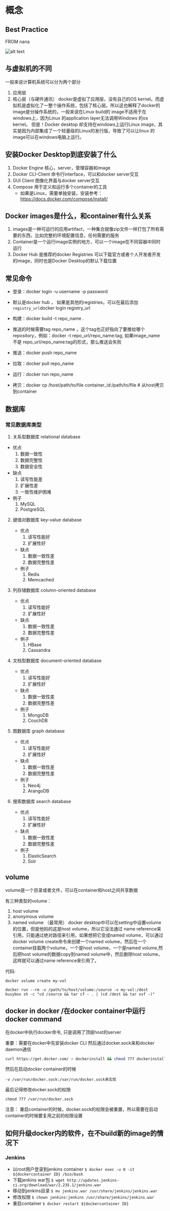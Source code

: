 # 概念

## Best Practice
FROM nana

![alt text](Docker-useful-tipps.png)
## 与虚拟机的不同

一般来说计算机系统可以分为两个部分

1. 应用层
2. 核心层（与硬件通讯）
docker是虚拟了应用层，没有自己的OS kernel。而虚拟机是虚拟化了一整个操作系统，包括了核心层。所以这也解释了docker的image是分操作系统的，一般来说在Linux build的 image不适用于在windows上，因为Linux 的application layer无法调用Windows 的os kernel。
但是！Docker desktop 却支持在windows上运行Linux image，其实是因为内部集成了一个轻量级的Linux的发行版，导致了可以让linux 的image可以在windows电脑上运行。

## 安装Docker Desktop到底安装了什么

1. Docker Engine
   核心，server，管理容器和image
2. Docker CLI-Client
   命令行interface，可以和docker server交互
3. GUI Client
   图像化界面与docker server交互
4. Compose
    用于定义和运行多个container的工具
    - 如果是Linux，需要单独安装，安装参考：https://docs.docker.com/compose/install/

## Docker images是什么，和container有什么关系

1. images是一种可运行的应用artifact，一种集合就像zip文件一样打包了所有需要的东西，比如完整的环境配置信息，任何需要的服务
2. Container是一个运行image实例的地方，可以一个image在不同容器中同时运行
3. Docker Hub 是推荐的docker Registries 可以下载官方或者个人开发者开发的image，同时也是Docker Desktop的默认下载位置

## 常见命令

- 登录：docker login -u username -p password 
 - 默认是docker hub ， 如果是其他的registries，可以在最后添加`registry_url`docker login registry_url
- 构建：docker build -t repo_name .
 - 推送的时候需要tag repo_name ，这个tag也正好指向了要推给哪个repository，例如：docker -t repo_url/repo_name:tag, 如果image_name 不是 repo_url/repo_name:tag的形式，那么推送会失败

- 推送：docker push repo_name
- 拉取：docker pull repo_name
- 运行：docker run repo_name
- 拷贝：docker cp /host/path/to/file container_id:/path/to/file  # 从host拷贝到container

## 数据库

### 常见数据库类型

1. 关系型数据库 relational database

  - 优点
    1. 数据一致性
    2. 数据完整性
    3. 数据安全性
  - 缺点
    1. 读写性能差
    2. 扩展性差
    3. 一致性维护困难
  - 例子
    1. MySQL
    2. PostgreSQL
   
2.  键值对数据库 key-value database

    - 优点
      1. 读写性能好
      2. 扩展性好
    - 缺点
      1. 数据一致性差
      2. 数据完整性差
    - 例子
      1. Redis
      2. Memcached
3. 列存储数据库 column-oriented database
    - 优点
      1. 读写性能好
      2. 扩展性好
    - 缺点
      1. 数据一致性差
      2. 数据完整性差
    - 例子
      1. HBase
      2. Cassandra
4. 文档型数据库 document-oriented database
    - 优点
      1. 读写性能好
      2. 扩展性好
    - 缺点
      1. 数据一致性差
      2. 数据完整性差
    - 例子
      1. MongoDB
      2. CouchDB
5.  图数据库 graph database
    - 优点
      1. 读写性能好
      2. 扩展性好
    - 缺点
      1. 数据一致性差
      2. 数据完整性差
    - 例子
      1. Neo4j
      2. ArangoDB
6.  搜索数据库 search database
    - 优点
      1. 读写性能好
      2. 扩展性好
    - 缺点
      1. 数据一致性差
      2. 数据完整性差
    - 例子
      1. ElasticSearch
      2. Solr

## volume

volume是一个目录或者文件，可以在container和host之间共享数据

有三种类型的volume：

1. host volume
2. anonymous volume
3. named volume （最常用）
docker desktop中可以在setting中设置volume的位置，但是他妈的这是host volume，所以它没法通过 name reference来引用，只能通过绝对路径来引用，如果想把它变成named volume，可以通过docker volume create命令来创建一个named volume，然后在一个container挂载两个volume，一个是host volume，一个是named volume,然后把host volume的数据copy到named volume中，然后删除host volume，这样就可以通过name reference来引用了。

代码:

``` shell
docker volume create my-vol

docker run --rm -v /path/to/host/volume:/source -v my-vol:/dest busybox sh -c "cd /source && tar cf - . | (cd /dest && tar xvf -)"

```

## docker in docker /在docker container中运行docker command

   在docker中执行docker命令, 只是调用了顶层host的server

   重要：需要在docker中先安装docker CLI 然后通过docker.sock来和docker daemon通信

   ``` bash
   curl https://get.docker.com/ > dockerinstall && chmod 777 dockerinstall && ./dockerinstall
   ```

  然后在启动docker container的时候

  ``` shell 
  -v /var/run/docker.sock:/var/run/docker.sock来实现

  ```

  最后记得修改docker.sock的权限

  ``` shell
  chmod 777 /var/run/docker.sock
  ```

  注意： 重启container的时候，docker.sock的权限会被重置，所以需要在启动container的时候要复用之前的权限设置

  ## 如何升级docker内的软件，在不build新的image的情况下

  ### Jenkins

- 以root用户登录到jenkins container `$ docker exec -u 0 -it ${dockercontainer ID} /bin/bash`
- 下载jenkins war包 `$ wget http://updates.jenkins-ci.org/download/war/2.235.1/jenkins.war`
- 移动到jenkins目录 `$ mv jenkins.war /usr/share/jenkins/jenkins.war`
- 修改权限 `$ chown jenkins:jenkins /usr/share/jenkins/jenkins.war`
- 重启container `$ docker restart ${dockercontainer ID}`

